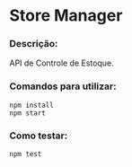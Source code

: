 # Store Manager

### Descrição:

API de Controle de Estoque.

### Comandos para utilizar:

``` 
npm install
npm start
```

### Como testar:

```
npm test
```
